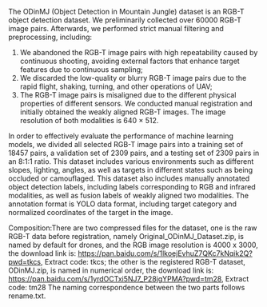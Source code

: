 The ODinMJ (Object Detection in Mountain Jungle) dataset is an RGB-T object detection dataset. We preliminarily collected over 60000 RGB-T image pairs. Afterwards, we performed strict manual filtering and preprocessing, including: 
1) We abandoned the RGB-T image pairs with high repeatability caused by continuous shooting, avoiding external factors that enhance target features due to continuous sampling;
2) We discarded the low-quality or blurry RGB-T image pairs due to the rapid flight, shaking, turning, and other operations of UAV;
3) The RGB-T image pairs is misaligned due to the different physical properties of different sensors. We conducted manual registration and initially obtained the weakly aligned RGB-T images. The image resolution of both modalities is 640 × 512.

In order to effectively evaluate the performance of machine learning models, we divided all selected RGB-T image pairs into a training set of 18457 pairs, a validation set of 2309 pairs, and a testing set of 2309 pairs in an 8:1:1 ratio. This dataset includes various environments such as different slopes, lighting, angles, as well as targets in different states such as being occluded or camouflaged. This dataset also includes manually annotated object detection labels, including labels corresponding to RGB and infrared modalities, as well as fusion labels of weakly aligned two modalities. The annotation format is YOLO data format, including target category and normalized coordinates of the target in the image.

Composition:There are two compressed files for the dataset, one is the raw RGB-T data before registration, namely Original_ODinMJ_Dataset.zip, is named by default for drones, and the RGB image resolution is 4000 x 3000, the download link is: https://pan.baidu.com/s/1lkoejEvhuZ7QKc7kNqik2Q?pwd=tkcs, Extract code: tkcs; the other is the registered RGB-T dataset, ODinMJ.zip, is named in numerical order, the download link is: https://pan.baidu.com/s/1yrdOCTxi5NJ7_P28jgYPMA?pwd=tm28, Extract code: tm28 The naming correspondence between the two parts follows rename.txt.
